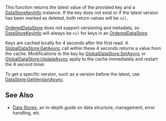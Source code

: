 This function returns the latest value of the provided key and a [DataStoreKeyInfo](https://developer.roblox.com/en-us/api-reference/class/DataStoreKeyInfo) instance. If the key does not exist or if the latest version has been marked as deleted, both return values will be `nil`.

[OrderedDataStore](https://developer.roblox.com/en-us/api-reference/class/OrderedDataStore) does not support versioning and metadata, so [DataStoreKeyInfo](https://developer.roblox.com/en-us/api-reference/class/DataStoreKeyInfo) will always be `nil` for keys in an [OrderedDataStore](https://developer.roblox.com/en-us/api-reference/class/OrderedDataStore).

Keys are cached locally for 4 seconds after the first read. A [GlobalDataStore:GetAsync](https://developer.roblox.com/en-us/api-reference/function/GlobalDataStore/GetAsync) call within these 4 seconds returns a value from the cache. Modifications to the key by [GlobalDataStore:SetAsync](https://developer.roblox.com/en-us/api-reference/function/GlobalDataStore/SetAsync) or [GlobalDataStore:UpdateAsync](https://developer.roblox.com/en-us/api-reference/function/GlobalDataStore/UpdateAsync) apply to the cache immediately and restart the 4 second timer.

To get a specific version, such as a version before the latest, use [DataStore:GetVersionAsync](https://developer.roblox.com/en-us/api-reference/function/DataStore/GetVersionAsync).

See Also
--------

*   [Data Stores](https://developer.roblox.com/en-us/articles/data-store), an in-depth guide on data structure, management, error handling, etc.